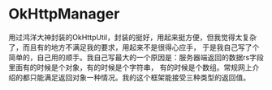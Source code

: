 # OkHttpManager
用过鸿洋大神封装的OkHttpUtil，封装的挺好，用起来挺方便，但我觉得太复杂了，而且有的地方不满足我的要求，用起来不是很得心应手，  于是我自己写了个简单的，自己用的顺手。我自己写最大的一个原因是：服务器端返回的数据rs字段里面有的时候是个对象，有的时候是个字符串，  有的时候是个数组。常规网上介绍的都只能满足返回对象一种情况。我的这个框架能接受三种类型的返回值。

